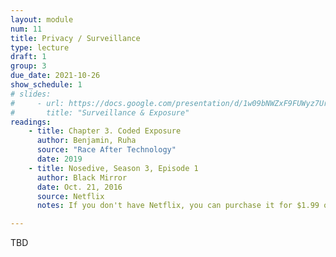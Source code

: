 ```yaml
---
layout: module
num: 11
title: Privacy / Surveillance
type: lecture
draft: 1
group: 3
due_date: 2021-10-26
show_schedule: 1
# slides:
#     - url: https://docs.google.com/presentation/d/1w09bNWZxF9FUWyz7UrbCc5vjjfP8It8LhsStpVG0BBQ/edit?usp=sharing
#       title: "Surveillance & Exposure"
readings:
    - title: Chapter 3. Coded Exposure
      author: Benjamin, Ruha
      source: "Race After Technology"
      date: 2019
    - title: Nosedive, Season 3, Episode 1
      author: Black Mirror
      date: Oct. 21, 2016
      source: Netflix
      notes: If you don't have Netflix, you can purchase it for $1.99 on Amazon

---
```


TBD

